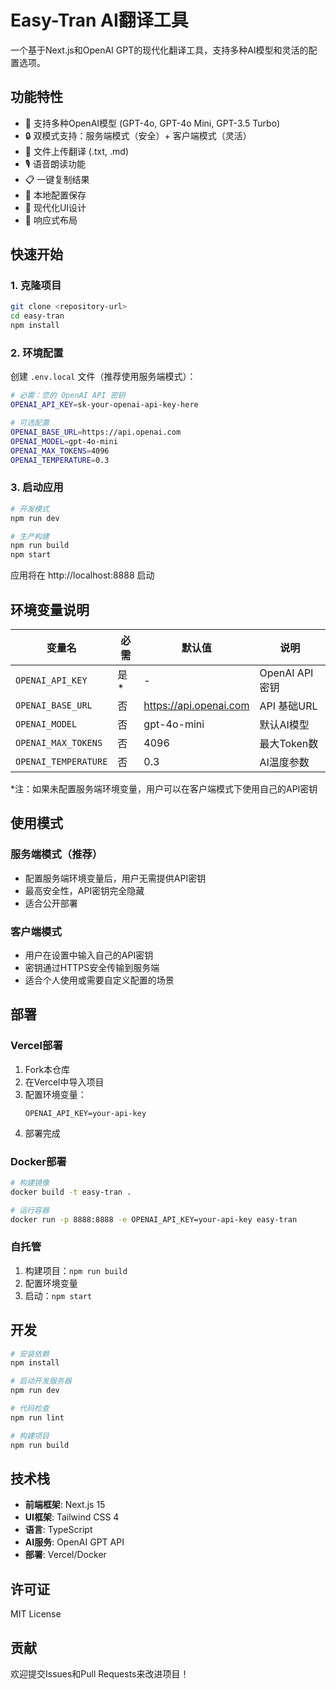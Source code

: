 # Easy-Tran AI翻译工具

一个基于Next.js和OpenAI GPT的现代化翻译工具，支持多种AI模型和灵活的配置选项。

## 功能特性

- 🤖 支持多种OpenAI模型 (GPT-4o, GPT-4o Mini, GPT-3.5 Turbo)
- 🔒 双模式支持：服务端模式（安全）+ 客户端模式（灵活）
- 📝 文件上传翻译 (.txt, .md)
- 🎙️ 语音朗读功能
- 📋 一键复制结果
- 💾 本地配置保存
- 🎨 现代化UI设计
- 📱 响应式布局

## 快速开始

### 1. 克隆项目

```bash
git clone <repository-url>
cd easy-tran
npm install
```

### 2. 环境配置

创建 `.env.local` 文件（推荐使用服务端模式）：

```bash
# 必需：您的 OpenAI API 密钥
OPENAI_API_KEY=sk-your-openai-api-key-here

# 可选配置
OPENAI_BASE_URL=https://api.openai.com
OPENAI_MODEL=gpt-4o-mini
OPENAI_MAX_TOKENS=4096
OPENAI_TEMPERATURE=0.3
```

### 3. 启动应用

```bash
# 开发模式
npm run dev

# 生产构建
npm run build
npm start
```

应用将在 http://localhost:8888 启动

## 环境变量说明

| 变量名 | 必需 | 默认值 | 说明 |
|--------|------|--------|------|
| `OPENAI_API_KEY` | 是* | - | OpenAI API 密钥 |
| `OPENAI_BASE_URL` | 否 | https://api.openai.com | API 基础URL |
| `OPENAI_MODEL` | 否 | gpt-4o-mini | 默认AI模型 |
| `OPENAI_MAX_TOKENS` | 否 | 4096 | 最大Token数 |
| `OPENAI_TEMPERATURE` | 否 | 0.3 | AI温度参数 |

*注：如果未配置服务端环境变量，用户可以在客户端模式下使用自己的API密钥

## 使用模式

### 服务端模式（推荐）
- 配置服务端环境变量后，用户无需提供API密钥
- 最高安全性，API密钥完全隐藏
- 适合公开部署

### 客户端模式
- 用户在设置中输入自己的API密钥
- 密钥通过HTTPS安全传输到服务端
- 适合个人使用或需要自定义配置的场景

## 部署

### Vercel部署

1. Fork本仓库
2. 在Vercel中导入项目
3. 配置环境变量：
   ```
   OPENAI_API_KEY=your-api-key
   ```
4. 部署完成

### Docker部署

```bash
# 构建镜像
docker build -t easy-tran .

# 运行容器
docker run -p 8888:8888 -e OPENAI_API_KEY=your-api-key easy-tran
```

### 自托管

1. 构建项目：`npm run build`
2. 配置环境变量
3. 启动：`npm start`

## 开发

```bash
# 安装依赖
npm install

# 启动开发服务器
npm run dev

# 代码检查
npm run lint

# 构建项目
npm run build
```

## 技术栈

- **前端框架**: Next.js 15
- **UI框架**: Tailwind CSS 4
- **语言**: TypeScript
- **AI服务**: OpenAI GPT API
- **部署**: Vercel/Docker

## 许可证

MIT License

## 贡献

欢迎提交Issues和Pull Requests来改进项目！
